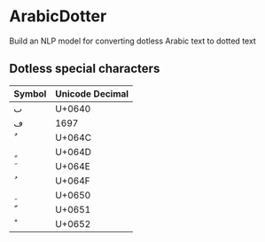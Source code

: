 # ArabicDotter
 Build an NLP model for converting dotless Arabic text to dotted text

 ## Dotless special characters
| Symbol | Unicode Decimal |
|--------|------|
| ٮ     | U+0640 |
| ڡ      | 1697 |
| ٌ      | U+064C |
| ٍ      | U+064D |
| َ      | U+064E |
| ُ      | U+064F |
| ِ      | U+0650 |
| ّ      | U+0651 |
| ْ      | U+0652 |

